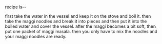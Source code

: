 recipe is--

first take the water in the vessel and keep it on the stove and boil it.
then take the maggi noodles and break it into pieces and then put it into the boiled water and cover the vessel.
after the maggi becomes a bit soft, then put one packet of maggi masala.
then you only have to mix the noodles and your maggi noodles are ready.
